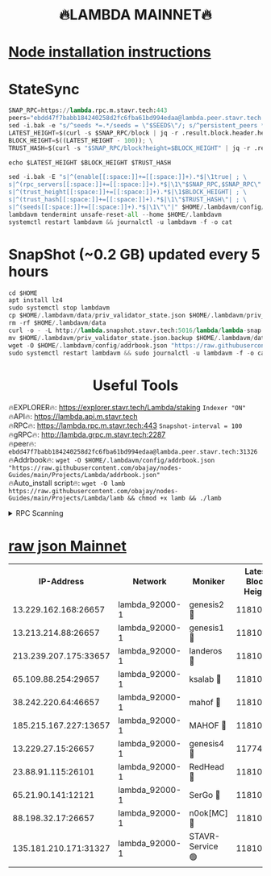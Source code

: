 <h1 align="center"> 🔥LAMBDA MAINNET🔥</h1>


[Node installation instructions](https://github.com/obajay/nodes-Guides/tree/main/Projects/Lambda)
=


# StateSync
```python
SNAP_RPC=https://lambda.rpc.m.stavr.tech:443
peers="ebdd47f7babb184240258d2fc6fba61bd994edaa@lambda.peer.stavr.tech:31326" 
sed -i.bak -e "s/^seeds *=.*/seeds = \"$SEEDS\"/; s/^persistent_peers *=.*/persistent_peers = \"$PEERS\"/" $HOME/.lambdavm/config/config.toml
LATEST_HEIGHT=$(curl -s $SNAP_RPC/block | jq -r .result.block.header.height); \
BLOCK_HEIGHT=$((LATEST_HEIGHT - 100)); \
TRUST_HASH=$(curl -s "$SNAP_RPC/block?height=$BLOCK_HEIGHT" | jq -r .result.block_id.hash)

echo $LATEST_HEIGHT $BLOCK_HEIGHT $TRUST_HASH

sed -i.bak -E "s|^(enable[[:space:]]+=[[:space:]]+).*$|\1true| ; \
s|^(rpc_servers[[:space:]]+=[[:space:]]+).*$|\1\"$SNAP_RPC,$SNAP_RPC\"| ; \
s|^(trust_height[[:space:]]+=[[:space:]]+).*$|\1$BLOCK_HEIGHT| ; \
s|^(trust_hash[[:space:]]+=[[:space:]]+).*$|\1\"$TRUST_HASH\"| ; \
s|^(seeds[[:space:]]+=[[:space:]]+).*$|\1\"\"|" $HOME/.lambdavm/config/config.toml
lambdavm tendermint unsafe-reset-all --home $HOME/.lambdavm
systemctl restart lambdavm && journalctl -u lambdavm -f -o cat

```
# SnapShot (~0.2 GB) updated every 5 hours
```python
cd $HOME
apt install lz4
sudo systemctl stop lambdavm
cp $HOME/.lambdavm/data/priv_validator_state.json $HOME/.lambdavm/priv_validator_state.json.backup
rm -rf $HOME/.lambdavm/data
curl -o - -L http://lambda.snapshot.stavr.tech:5016/lambda/lambda-snap.tar.lz4 | lz4 -c -d - | tar -x -C $HOME/.lambdavm --strip-components 2
mv $HOME/.lambdavm/priv_validator_state.json.backup $HOME/.lambdavm/data/priv_validator_state.json
wget -O $HOME/.lambdavm/config/addrbook.json "https://raw.githubusercontent.com/obajay/nodes-Guides/main/Projects/Lambda/addrbook.json"
sudo systemctl restart lambdavm && sudo journalctl -u lambdavm -f -o cat
```
 <h1 align="center"> Useful Tools</h1>

🔥EXPLORER🔥:      https://explorer.stavr.tech/Lambda/staking	        `Indexer "ON"` \
🔥API🔥: 			 		 https://lambda.api.m.stavr.tech \
🔥RPC🔥:           https://lambda.rpc.m.stavr.tech:443	              `Snapshot-interval = 100` \
🔥gRPC🔥:          http://lambda.grpc.m.stavr.tech:2287 \
🔥peer🔥:					 `ebdd47f7babb184240258d2fc6fba61bd994edaa@lambda.peer.stavr.tech:31326` \
🔥Addrbook🔥:    ```wget -O $HOME/.lambdavm/config/addrbook.json "https://raw.githubusercontent.com/obajay/nodes-Guides/main/Projects/Lambda/addrbook.json"``` \
🔥Auto_install script🔥: ```wget -O lamb https://raw.githubusercontent.com/obajay/nodes-Guides/main/Projects/Lambda/lamb && chmod +x lamb && ./lamb```


<details>
<summary>RPC Scanning</summary>

<h2 align="center"> We scan nodes in real time every 4 hours. And we provide the final result of RPC endpoints.
We cannot influence the operation of these nodes in any way. </h2>


```python
If Voting Power is higher than 0 --> then the Node is a validator of the network and may be subject to attack and be a potential threat to the chain.
```
```python
We marked such validators with a red symbol
```

</details>

[raw json Mainnet](https://rpc-check.lambm.stavr.tech/lambm/rpc-lambm-result.json)
=


<table><tr><th>IP-Address</th><th>Network</th><th>Moniker</th><th>Latest Block Height</th><th>Earliest Block Height</th><th>Catching Up</th><th>Tx Index</th><th>Voting Power</th><th>Scan Time</th></tr><tr><td>13.229.162.168:26657</td><td>lambda_92000-1</td><td>genesis2 🔴</td><td>11810339</td><td>1</td><td>False</td><td>on</td><td>16894314</td><td>2024-02-20T09:53:50.944053439UTC</td></tr><tr><td>13.213.214.88:26657</td><td>lambda_92000-1</td><td>genesis1 🔴</td><td>11810340</td><td>1</td><td>False</td><td>on</td><td>107835</td><td>2024-02-20T09:53:55.844080312UTC</td></tr><tr><td>213.239.207.175:33657</td><td>lambda_92000-1</td><td>landeros 🔴</td><td>11810338</td><td>8136001</td><td>False</td><td>off</td><td>1856287</td><td>2024-02-20T09:53:43.241253318UTC</td></tr><tr><td>65.109.88.254:29657</td><td>lambda_92000-1</td><td>ksalab 🔴</td><td>11810341</td><td>8715001</td><td>False</td><td>on</td><td>510465</td><td>2024-02-20T09:54:00.586027091UTC</td></tr><tr><td>38.242.220.64:46657</td><td>lambda_92000-1</td><td>mahof 🔴</td><td>11810342</td><td>10131001</td><td>False</td><td>off</td><td>770350</td><td>2024-02-20T09:54:05.575119287UTC</td></tr><tr><td>185.215.167.227:13657</td><td>lambda_92000-1</td><td>MAHOF 🔴</td><td>11810340</td><td>10134001</td><td>False</td><td>on</td><td>2051510</td><td>2024-02-20T09:53:54.588764830UTC</td></tr><tr><td>13.229.27.15:26657</td><td>lambda_92000-1</td><td>genesis4 🔴</td><td>11774832</td><td>11043001</td><td>False</td><td>on</td><td>9665448</td><td>2024-02-20T09:53:54.219749429UTC</td></tr><tr><td>23.88.91.115:26101</td><td>lambda_92000-1</td><td>RedHead 🔴</td><td>11810338</td><td>11710338</td><td>False</td><td>off</td><td>553202</td><td>2024-02-20T09:53:43.524670276UTC</td></tr><tr><td>65.21.90.141:12121</td><td>lambda_92000-1</td><td>SerGo 🔴</td><td>11810342</td><td>11710342</td><td>False</td><td>off</td><td>10612144</td><td>2024-02-20T09:54:05.163309754UTC</td></tr><tr><td>88.198.32.17:26657</td><td>lambda_92000-1</td><td>n0ok[MC] 🔴</td><td>11810343</td><td>11710343</td><td>False</td><td>off</td><td>1578630</td><td>2024-02-20T09:54:08.681065495UTC</td></tr><tr><td>135.181.210.171:31327</td><td>lambda_92000-1</td><td>STAVR-Service 🟢</td><td>11810340</td><td>11807501</td><td>False</td><td>on</td><td>0</td><td>2024-02-20T09:54:00.270989740UTC</td></tr></table>
